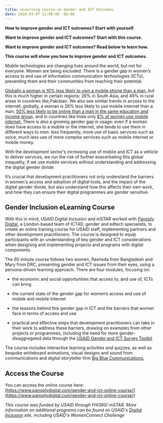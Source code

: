 ```yaml
---
title: eLearning Course on Gender and ICT Outcomes
date: 2018-03-07 11:00:00 -05:00
---
```


**How to improve gender and ICT outcomes? Start with yourself.**

**Want to improve gender and ICT outcomes? Start with this course.**

**Want to improve gender and ICT outcomes? Read below to learn how.**

**This course will show you how to improve gender and ICT outcomes.**

Mobile technologies are changing lives around the world, but not for everyone. Women are being excluded. There is a gender gap in women’s access to and use of information communication technologies (ICTs), preventing them and their communities from reaching their potential.

[Globally a woman is 10% less likely to own a mobile phone than a man, ](https://www.gsma.com/mobilefordevelopment/wp-content/uploads/2018/02/GSMA_The_Mobile_Gender_Gap_Report_2018_Final_210218.pdf)but this is much higher in certain regions: 26% in South Asia, and 49% in rural areas in countries like[ ](https://www.gsma.com/mobilefordevelopment/wp-content/uploads/2018/02/GSMA_The_Mobile_Gender_Gap_Report_2018_Final_210218.pdf)Pakistan. We also see similar trends in access to the internet: globally, a woman is 26% less likely to use mobile internet than a man, [50% less likely to be online than a man in the same education and income grou](http://webfoundation.org/docs/2015/10/womens-rights-online_Report.pdf)p, and in countries like India only [8% of women use mobile internet.](https://www.gsma.com/mobilefordevelopment/wp-content/uploads/2018/02/GSMA_The_Mobile_Gender_Gap_Report_2018_Final_210218.pdf) There is also a growing gender gap in usage: even if a woman does have access to a mobile or the internet, she tends to use them in different ways to men: less frequently, more use of basic services such as voice, much less use of more complex services such as mobile internet or mobile money.

With the development sector’s increasing use of mobile and ICT as a vehicle to deliver services, we run the risk of further exacerbating this global inequality, if we use mobile services without understanding and addressing the digital gender divide.

It’s crucial that development practitioners not only understand the barriers in women's access and adoption of digital tools, and the impact of the digital gender divide, but also understand how this affects their own work, and how they can ensure their digital programmes are gender sensitive.

## Gender Inclusion eLearning Course

With this in mind, USAID Digital Inclusion and mSTAR worked with [Panoply Digital](https://www.panoplydigital.com/), a London-based team of ICT4D, gender and edtech specialists, to create an online training course for USAID staff, implementing partners and other development practitioners. The course is designed to equip participants with an understanding of key gender and ICT considerations when designing and implementing projects and programs with digital components.

The 60 minute course follows two women, Rasheda from Bangladesh and Mary from DRC, presenting gender and ICT issues from their eyes, using a persona-driven learning approach. There are four modules, focusing on:

* the economic and social opportunities that access to, and use of, ICTs can bring

* the current state of the gender gap for women’s access and use of mobile and mobile Internet

* the reasons behind this gender gap in ICT and the barriers that women face in terms of access and use

* practical and effective steps that development practitioners can take in their work to address these barriers, drawing on examples from other projects or programmes, including the need for more gender-disaggregated data through the [USAID Gender and ICT Survey Toolkit](https://www.usaid.gov/documents/15396/gender-and-ict-toolkit)

The course includes interactive learning activities and quizzes, as well as bespoke whiteboard animations, visual designs and sound from communications and digital storyteller firm [Big Blue Communications.](http://www.bigbluecomms.com/)

## Access the Course

You can access the online course here: [https://www.panoplydigital.com/gender-and-ict-online-course/](https://www.panoplydigital.com/gender-and-ict-online-course/)

*This course was funded by USAID through FHI360/ mSTAR. More information on additional programs can be found on USAID's [Digital Inclusion](http://inclusion.digitaldevelopment.org/digital-gender-divide) site, including USAID's WomenConnect Challenge*